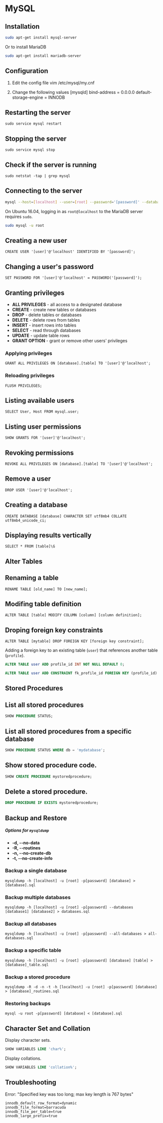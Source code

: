 MySQL
=====

## Installation
```bash
sudo apt-get install mysql-server
```

Or to install MariaDB

```bash
sudo apt-get install mariadb-server
```


## Configuration

1.  Edit the config file
        vim /etc/mysql/my.cnf

2.  Change the following values
        [mysqld]
        bind-address = 0.0.0.0
        default-storage-engine = INNODB


## Restarting the server
`sudo service mysql restart`


## Stopping the server
`sudo service mysql stop`


## Check if the server is running
`sudo netstat -tap | grep mysql`


## Connecting to the server
```bash
mysql --host=[localhost] --user=[root] --password='[password]' --database='[database]'
```

On Ubuntu 16.04, logging in as `root@localhost` to the MariaDB server requires `sudo`.

```bash
sudo mysql -u root
```


## Creating a new user
`CREATE USER '[user]'@'localhost' IDENTIFIED BY '[password]';`


## Changing a user's password
`SET PASSWORD FOR '[user]'@'localhost' = PASSWORD('[password]');`


## Granting privileges
* **ALL PRIVILEGES** - all access to a designated database
* **CREATE**         - create new tables or databases
* **DROP**           - delete tables or databases
* **DELETE**         - delete rows from tables
* **INSERT**         - insert rows into tables
* **SELECT**         - read through databases
* **UPDATE**         - update table rows
* **GRANT OPTION**   - grant or remove other users' privileges

### Applying privileges
`GRANT ALL PRIVILEGES ON [database].[table] TO '[user]'@'localhost';`

### Reloading privileges
`FLUSH PRIVILEGES;`


## Listing available users
`SELECT User, Host FROM mysql.user;`


## Listing user permissions
`SHOW GRANTS FOR '[user]'@'localhost';`


## Revoking permissions
`REVOKE ALL PRIVILEGES ON [database].[table] TO '[user]'@'localhost';`


## Remove a user
`DROP USER '[user]'@'localhost';`


## Creating a database
```mysql
CREATE DATABASE [database] CHARACTER SET utf8mb4 COLLATE utf8mb4_unicode_ci;
```


## Displaying results vertically
`SELECT * FROM [table]\G`


Alter Tables
--------------------------------------------------

## Renaming a table
`RENAME TABLE [old_name] TO [new_name];`


## Modifing table definition
`ALTER TABLE [table] MODIFY COLUMN [column] [column definition];`

## Droping foreign key constraints
`ALTER TABLE [mytable] DROP FOREIGN KEY [foreign key constraint];`

Adding a foreign key to an existing table (`user`) that references another table (`profile`).

```sql
ALTER TABLE user ADD profile_id INT NOT NULL DEFAULT 0;
```

```sql
ALTER TABLE user ADD CONSTRAINT fk_profile_id FOREIGN KEY (profile_id) REFERENCES profile(id);
```


Stored Procedures
--------------------------------------------------

## List all stored procedures

```sql
SHOW PROCEDURE STATUS;
```

## List all stored procedures from a specific database

```sql
SHOW PROCEDURE STATUS WHERE db = 'mydatabase';
```

## Show stored procedure code.

```sql
SHOW CREATE PROCEDURE mystoredprocedure;
```

## Delete a stored procedure.

```sql
DROP PROCEDURE IF EXISTS mystoredprocedure;
```


Backup and Restore
--------------------------------------------------

##### Options for `mysqldump`
*   **-d, --no-data**
*   **-R, --routines**
*   **-n, --no-create-db**
*   **-t, --no-create-info**

### Backup a single database
`mysqldump -h [localhost] -u [root] -p[password] [database] > [database].sql`

### Backup multiple databases
`mysqldump -h [localhost] -u [root] -p[password] --databases [database1] [database2] > databases.sql`

### Backup all databases
`mysqldump -h [localhost] -u [root] -p[password] --all-databases > all-databases.sql`

### Backup a specific table
`mysqldump -h [localhost] -u [root] -p[password] [database] [table] > [database]_table.sql`

### Backup a stored procedure
`mysqldump -R -d -n -t -h [localhost] -u [root] -p[password] [database] > [database]_routines.sql`

### Restoring backups
`mysql -u root -p[password] [database] < [database].sql`


Character Set and Collation
--------------------------------------------------

Display character sets.

```sql
SHOW VARIABLES LIKE 'char%';
```

Display collations.

```sql
SHOW VARIABLES LIKE 'collation%';
```

Troubleshooting
--------------------------------------------------

Error: "Specified key was too long; max key length is 767 bytes"

```
innodb_default_row_format=dynamic
innodb_file_format=barracuda
innodb_file_per_table=true
innodb_large_prefix=true
```